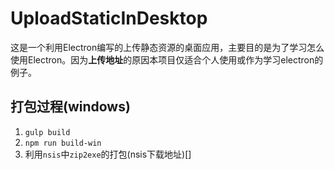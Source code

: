 # UploadStaticInDesktop
这是一个利用Electron编写的上传静态资源的桌面应用，主要目的是为了学习怎么使用Electron。因为**上传地址**的原因本项目仅适合个人使用或作为学习electron的例子。

## 打包过程(windows)

1. `gulp build`
2. `npm run build-win`
3. 利用`nsis`中`zip2exe`的打包(nsis下载地址)[]
